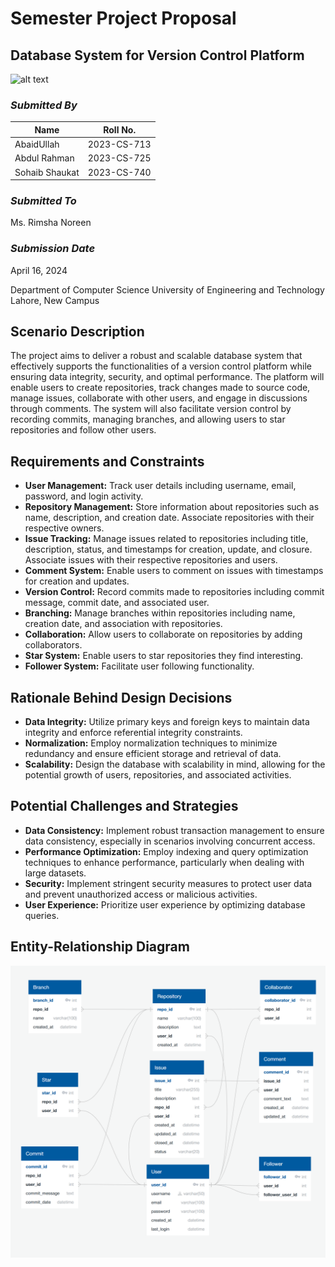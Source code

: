 # Semester Project Proposal
## Database System for Version Control Platform

![alt text](uet-lahore-seeklogo.svg)

### *Submitted By*
| Name | Roll No. |
| --- | --- |
| AbaidUllah | 2023-CS-713 |
| Abdul Rahman | 2023-CS-725 |
| Sohaib Shaukat | 2023-CS-740 |

### *Submitted To*
Ms. Rimsha Noreen

### *Submission Date*
April 16, 2024

Department of Computer Science
University of Engineering and Technology Lahore, New Campus

## Scenario Description
The project aims to deliver a robust and scalable database system that effectively supports the functionalities of a version control platform while ensuring data integrity, security, and optimal performance. The platform will enable users to create repositories, track changes made to source code, manage issues, collaborate with other users, and engage in discussions through comments. The system will also facilitate version control by recording commits, managing branches, and allowing users to star repositories and follow other users.

## Requirements and Constraints
- **User Management:** Track user details including username, email, password, and login activity.
- **Repository Management:** Store information about repositories such as name, description, and creation date. Associate repositories with their respective owners.
- **Issue Tracking:** Manage issues related to repositories including title, description, status, and timestamps for creation, update, and closure. Associate issues with their respective repositories and users.
- **Comment System:** Enable users to comment on issues with timestamps for creation and updates.
- **Version Control:** Record commits made to repositories including commit message, commit date, and associated user.
- **Branching:** Manage branches within repositories including name, creation date, and association with repositories.
- **Collaboration:** Allow users to collaborate on repositories by adding collaborators.
- **Star System:** Enable users to star repositories they find interesting.
- **Follower System:** Facilitate user following functionality.

## Rationale Behind Design Decisions
- **Data Integrity:** Utilize primary keys and foreign keys to maintain data integrity and enforce referential integrity constraints.
- **Normalization:** Employ normalization techniques to minimize redundancy and ensure efficient storage and retrieval of data.
- **Scalability:** Design the database with scalability in mind, allowing for the potential growth of users, repositories, and associated activities.

## Potential Challenges and Strategies
- **Data Consistency:** Implement robust transaction management to ensure data consistency, especially in scenarios involving concurrent access.
- **Performance Optimization:** Employ indexing and query optimization techniques to enhance performance, particularly when dealing with large datasets.
- **Security:** Implement stringent security measures to protect user data and prevent unauthorized access or malicious activities.
- **User Experience:** Prioritize user experience by optimizing database queries.

## Entity-Relationship Diagram
![alt text](ERD.png)